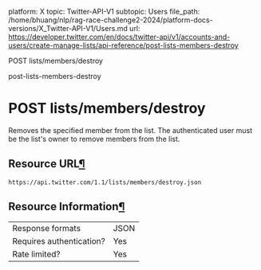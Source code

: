 platform: X
topic: Twitter-API-V1
subtopic: Users
file_path: /home/bhuang/nlp/rag-race-challenge2-2024/platform-docs-versions/X_Twitter-API-V1/Users.md
url: https://developer.twitter.com/en/docs/twitter-api/v1/accounts-and-users/create-manage-lists/api-reference/post-lists-members-destroy

POST lists/members/destroy

post-lists-members-destroy

# POST lists/members/destroy

Removes the specified member from the list. The authenticated user must be the list's owner to remove members from the list.

## Resource URL[¶](#resource-url "Permalink to this headline")

`https://api.twitter.com/1.1/lists/members/destroy.json`

## Resource Information[¶](#resource-information "Permalink to this headline")

|     |     |
| --- | --- |
| Response formats | JSON |
| Requires authentication? | Yes |
| Rate limited? | Yes |